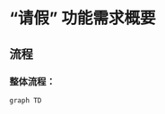 # “请假” 功能需求概要

## 流程

### 整体流程：

```mermaid
graph TD


```
<!--stackedit_data:
eyJoaXN0b3J5IjpbLTEzMDAyMDk5NTQsNzMwOTk4MTE2XX0=
-->